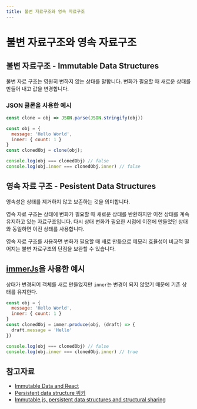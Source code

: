 ```yaml
---
title: 불변 자료구조와 영속 자료구조
---
```


# 불변 자료구조와 영속 자료구조

## 불변 자료구조 - Immutable Data Structures
불변 자료 구조는 영원히 변하지 않는 상태를 말합니다. 변화가 필요할 때 새로운 상태를 만들어 내고 값을 변경합니다.

### JSON 클론을 사용한 예시
```js
const clone = obj => JSON.parse(JSON.stringify(obj))

const obj = {
  message: 'Hello World',
  inner: { count: 1 }
}
const clonedObj = clone(obj);

console.log(obj === clonedObj) // false
console.log(obj.inner === clonedObj.inner) // false
```

## 영속 자료 구조 - Pesistent Data Structures
영속성은 상태를 제거하지 않고 보존하는 것을 의미합니다.

영속 자료 구조는 상태에 변화가 필요할 때 새로운 상태를 반환하지만 이전 상태를 계속 유지하고 있는 자료구조입니다. 다시 상태 변화가 필요한 시점에 이전에 만들었던 상태와 동일하면 이전 상태를 사용합니다.

영속 자료 구조를 사용하면 변화가 필요할 때 새로 만듦으로 메모리 효율성이 비교적 떨어지는 불변 자료구조의 단점을 보완할 수 있습니다.

## [immerJs](https://immerjs.github.io/immer/docs/introduction)을 사용한 예시

상태가 변경되어 객체를 새로 만들었지만 `inner`는 변경이 되지 않았기 때문에 기존 상태를 유지한다.
```js
const obj = {
  message: 'Hello World',
  inner: { count: 1 }
}
const clonedObj = immer.produce(obj, (draft) => {
  draft.message = 'Hello'
})

console.log(obj === clonedObj) // false
console.log(obj.inner === clonedObj.inner) // true
```

## 참고자료
- [Immutable Data and React](https://ohgyun.com/585)
- [Persistent data structure 위키](https://en.wikipedia.org/wiki/Persistent_data_structure)
- [Immutable.js, persistent data structures and structural sharing](https://medium.com/@dtinth/immutable-js-persistent-data-structures-and-structural-sharing-6d163fbd73d2)